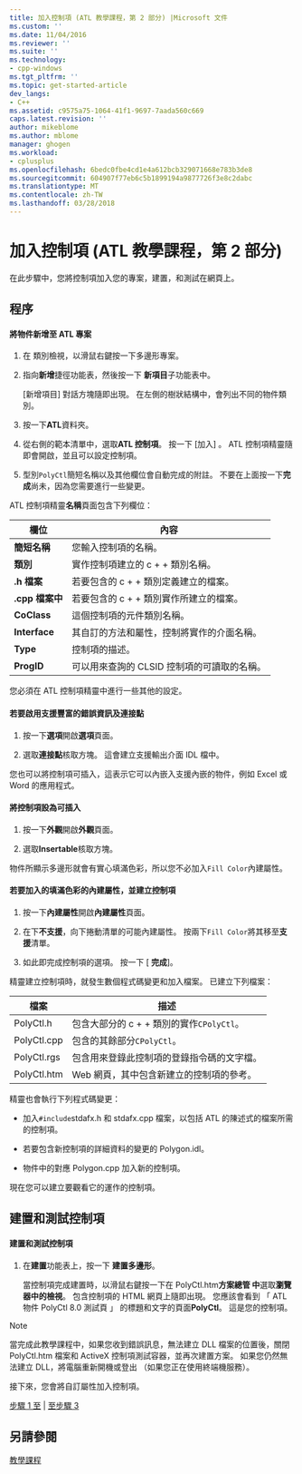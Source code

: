 ```yaml
---
title: 加入控制項 (ATL 教學課程，第 2 部分) |Microsoft 文件
ms.custom: ''
ms.date: 11/04/2016
ms.reviewer: ''
ms.suite: ''
ms.technology:
- cpp-windows
ms.tgt_pltfrm: ''
ms.topic: get-started-article
dev_langs:
- C++
ms.assetid: c9575a75-1064-41f1-9697-7aada560c669
caps.latest.revision: ''
author: mikeblome
ms.author: mblome
manager: ghogen
ms.workload:
- cplusplus
ms.openlocfilehash: 6bedc0fbe4cd1e4a612bcb329071668e783b3de8
ms.sourcegitcommit: 604907f77eb6c5b1899194a9877726f3e8c2dabc
ms.translationtype: MT
ms.contentlocale: zh-TW
ms.lasthandoff: 03/28/2018
---
```

# <a name="adding-a-control-atl-tutorial-part-2"></a>加入控制項 (ATL 教學課程，第 2 部分)
在此步驟中，您將控制項加入您的專案，建置，和測試在網頁上。  
  
## <a name="procedures"></a>程序  
  
#### <a name="to-add-an-object-to-an-atl-project"></a>將物件新增至 ATL 專案  
  
1.  在 類別檢視，以滑鼠右鍵按一下多邊形專案。  
  
2.  指向**新增**捷徑功能表，然後按一下 **新項目**子功能表中。  
  
     [新增項目] 對話方塊隨即出現。 在左側的樹狀結構中，會列出不同的物件類別。  
  
3.  按一下**ATL**資料夾。  
  
4.  從右側的範本清單中，選取**ATL 控制項**。 按一下 [加入] 。 ATL 控制項精靈隨即會開啟，並且可以設定控制項。  
  
5.  型別`PolyCtl`簡短名稱以及其他欄位會自動完成的附註。 不要在上面按一下**完成**尚未，因為您需要進行一些變更。  
  
 ATL 控制項精靈**名稱**頁面包含下列欄位：  
  
|欄位|內容|  
|-----------|--------------|  
|**簡短名稱**|您輸入控制項的名稱。|  
|**類別**|實作控制項建立的 c + + 類別名稱。|  
|**.h 檔案**|若要包含的 c + + 類別定義建立的檔案。|  
|**.cpp 檔案中**|若要包含的 c + + 類別實作所建立的檔案。|  
|**CoClass**|這個控制項的元件類別名稱。|  
|**Interface**|其自訂的方法和屬性，控制將實作的介面名稱。|  
|**Type**|控制項的描述。|  
|**ProgID**|可以用來查詢的 CLSID 控制項的可讀取的名稱。|  
  
 您必須在 ATL 控制項精靈中進行一些其他的設定。  
  
#### <a name="to-enable-support-for-rich-error-information-and-connection-points"></a>若要啟用支援豐富的錯誤資訊及連接點  
  
1.  按一下**選項**開啟**選項**頁面。  
  
2.  選取**連接點**核取方塊。 這會建立支援輸出介面 IDL 檔中。  
  
 您也可以將控制項可插入，這表示它可以內嵌入支援內嵌的物件，例如 Excel 或 Word 的應用程式。  
  
#### <a name="to-make-the-control-insertable"></a>將控制項設為可插入  
  
1.  按一下**外觀**開啟**外觀**頁面。  
  
2.  選取**Insertable**核取方塊。  
  
 物件所顯示多邊形就會有實心填滿色彩，所以您不必加入`Fill Color`內建屬性。  
  
#### <a name="to-add-a-fill-color-stock-property-and-create-the-control"></a>若要加入的填滿色彩的內建屬性，並建立控制項  
  
1.  按一下**內建屬性**開啟**內建屬性**頁面。  
  
2.  在下**不支援**，向下捲動清單的可能內建屬性。 按兩下`Fill Color`將其移至**支援**清單。  
  
3.  如此即完成控制項的選項。 按一下 [ **完成**]。  
  
 精靈建立控制項時，就發生數個程式碼變更和加入檔案。 已建立下列檔案：  
  
|檔案|描述|  
|----------|-----------------|  
|PolyCtl.h|包含大部分的 c + + 類別的實作`CPolyCtl`。|  
|PolyCtl.cpp|包含的其餘部分`CPolyCtl`。|  
|PolyCtl.rgs|包含用來登錄此控制項的登錄指令碼的文字檔。|  
|PolyCtl.htm|Web 網頁，其中包含新建立的控制項的參考。|  
  
 精靈也會執行下列程式碼變更：  
  
-   加入`#include`stdafx.h 和 stdafx.cpp 檔案，以包括 ATL 的陳述式的檔案所需的控制項。  
  
-   若要包含新控制項的詳細資料的變更的 Polygon.idl。  
  
-   物件中的對應 Polygon.cpp 加入新的控制項。  
  
 現在您可以建立要觀看它的運作的控制項。  
  
## <a name="building-and-testing-the-control"></a>建置和測試控制項  
  
#### <a name="to-build-and-test-the-control"></a>建置和測試控制項  
  
1.  在**建置**功能表上，按一下 **建置多邊形**。  
  
     當控制項完成建置時，以滑鼠右鍵按一下在 PolyCtl.htm**方案總管 中**選取**瀏覽器中的檢視**。 包含控制項的 HTML 網頁上隨即出現。 您應該會看到 「 ATL 物件 PolyCtl 8.0 測試頁 」 的標題和文字的頁面**PolyCtl**。 這是您的控制項。  
  
> [!NOTE]
>  當完成此教學課程中，如果您收到錯誤訊息，無法建立 DLL 檔案的位置後，關閉 PolyCtl.htm 檔案和 ActiveX 控制項測試容器，並再次建置方案。 如果您仍然無法建立 DLL，將電腦重新開機或登出 （如果您正在使用終端機服務）。  
  
 接下來，您會將自訂屬性加入控制項。  
  
 [步驟 1 至](../atl/creating-the-project-atl-tutorial-part-1.md) &#124; [至步驟 3](../atl/adding-a-property-to-the-control-atl-tutorial-part-3.md)  
  
## <a name="see-also"></a>另請參閱  
 [教學課程](../atl/active-template-library-atl-tutorial.md)

